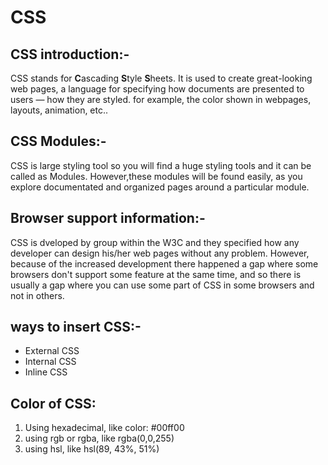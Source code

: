 # CSS 

## CSS introduction:-
CSS stands for **C**ascading **S**tyle **S**heets. It is used to create great-looking web pages, a language for specifying how documents are presented to users — how they are styled. for example, the color shown in webpages, layouts, animation, etc..

## CSS Modules:-
CSS is large styling tool so you will find a huge styling tools and it can be called as Modules.
However,these modules will be found easily, as you explore documentated and organized pages around a particular module. 


## Browser support information:-

CSS is dveloped by group within the W3C and they specified how any developer can design his/her web pages without any problem. However, because of the increased development there happened a gap where some browsers don't support some feature at the same time, and so there is usually a gap where you can use some part of CSS in some browsers and not in others.

## ways to insert CSS:-
* External CSS
* Internal CSS
* Inline CSS

## Color of CSS:
1. Using hexadecimal, like color: #00ff00
2. using rgb or rgba, like rgba(0,0,255)
3. using hsl, like hsl(89, 43%, 51%)